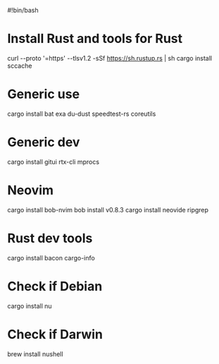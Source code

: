 #!bin/bash

# Install Rust and tools for Rust
curl --proto '=https' --tlsv1.2 -sSf https://sh.rustup.rs | sh
cargo install sccache

# Generic use
cargo install bat exa du-dust speedtest-rs coreutils

# Generic dev
cargo install gitui rtx-cli mprocs

# Neovim
cargo install bob-nvim
bob install v0.8.3
cargo install neovide ripgrep

# Rust dev tools
cargo install bacon cargo-info

# Check if Debian
cargo install nu

# Check if Darwin
brew install nushell
